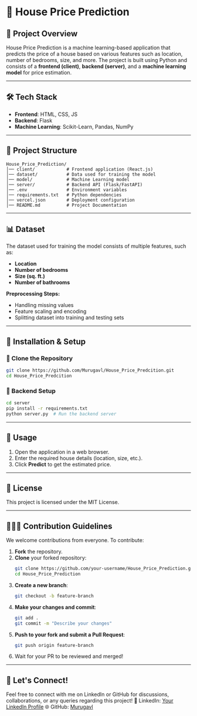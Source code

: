 # 🏡 House Price Prediction

## 📌 Project Overview
House Price Prediction is a machine learning-based application that predicts the price of a house based on various features such as location, number of bedrooms, size, and more. The project is built using Python and consists of a **frontend (client)**, **backend (server)**, and a **machine learning model** for price estimation.

---

## 🛠️ Tech Stack
- **Frontend**: HTML, CSS, JS
- **Backend**: Flask
- **Machine Learning**: Scikit-Learn, Pandas, NumPy

---

## 📂 Project Structure
```
House_Price_Prediction/
│── client/            # Frontend application (React.js)
│── dataset/           # Data used for training the model
│── model/             # Machine Learning model
│── server/            # Backend API (Flask/FastAPI)
│── .env               # Environment variables
│── requirements.txt   # Python dependencies
│── vercel.json        # Deployment configuration
│── README.md          # Project Documentation
```

---

## 📊 Dataset
The dataset used for training the model consists of multiple features, such as:
- **Location**
- **Number of bedrooms**
- **Size (sq. ft.)**
- **Number of bathrooms**

**Preprocessing Steps:**
- Handling missing values
- Feature scaling and encoding
- Splitting dataset into training and testing sets

---

## 🚀 Installation & Setup

### 🔹 Clone the Repository
```sh
git clone https://github.com/Murugavl/House_Price_Predcition.git
cd House_Price_Predcition
```

### 🔹 Backend Setup
```sh
cd server
pip install -r requirements.txt
python server.py  # Run the backend server
```

---

## 🎯 Usage
1. Open the application in a web browser.
2. Enter the required house details (location, size, etc.).
3. Click **Predict** to get the estimated price.

---


## 📜 License
This project is licensed under the MIT License.

---

## 🤝💂‍♂️ Contribution Guidelines
We welcome contributions from everyone. To contribute:
1. **Fork** the repository.
2. **Clone** your forked repository:
   ```sh
   git clone https://github.com/your-username/House_Price_Prediction.git
   cd House_Price_Prediction
   ```
3. **Create a new branch**:
   ```sh
   git checkout -b feature-branch
   ```
4. **Make your changes and commit**:
   ```sh
   git add .
   git commit -m "Describe your changes"
   ```
5. **Push to your fork and submit a Pull Request**:
   ```sh
   git push origin feature-branch
   ```
6. Wait for your PR to be reviewed and merged!

---

## 👥 Let's Connect!
Feel free to connect with me on LinkedIn or GitHub for discussions, collaborations, or any queries regarding this project!
👤 LinkedIn: [Your LinkedIn Profile](https://www.linkedin.com/in/murugavelv)
🌐 GitHub: [Murugavl](https://github.com/Murugavl)
